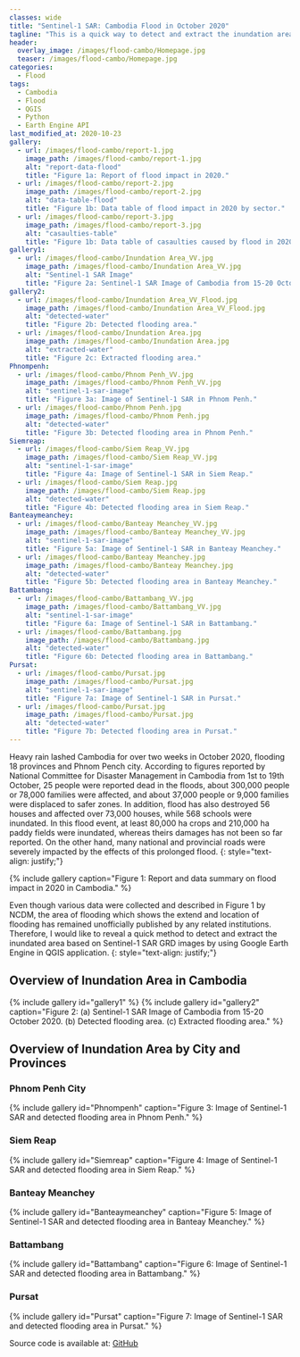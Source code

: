 ```yaml
---
classes: wide
title: "Sentinel-1 SAR: Cambodia Flood in October 2020"
tagline: "This is a quick way to detect and extract the inundation area for analysis based on the Sentinel-1 SAR GRD images by using Google Earth Engine in QGIS."
header:
  overlay_image: /images/flood-cambo/Homepage.jpg
  teaser: /images/flood-cambo/Homepage.jpg
categories:
  - Flood
tags:
  - Cambodia
  - Flood
  - QGIS
  - Python
  - Earth Engine API
last_modified_at: 2020-10-23
gallery:
  - url: /images/flood-cambo/report-1.jpg
    image_path: /images/flood-cambo/report-1.jpg
    alt: "report-data-flood"
    title: "Figure 1a: Report of flood impact in 2020."
  - url: /images/flood-cambo/report-2.jpg
    image_path: /images/flood-cambo/report-2.jpg
    alt: "data-table-flood"
    title: "Figure 1b: Data table of flood impact in 2020 by sector."
  - url: /images/flood-cambo/report-3.jpg
    image_path: /images/flood-cambo/report-3.jpg
    alt: "casaulties-table"
    title: "Figure 1b: Data table of casaulties caused by flood in 2020."
gallery1:
  - url: /images/flood-cambo/Inundation Area_VV.jpg
    image_path: /images/flood-cambo/Inundation Area_VV.jpg
    alt: "Sentinel-1 SAR Image"
    title: "Figure 2a: Sentinel-1 SAR Image of Cambodia from 15-20 October 2020."
gallery2:
  - url: /images/flood-cambo/Inundation Area_VV_Flood.jpg
    image_path: /images/flood-cambo/Inundation Area_VV_Flood.jpg
    alt: "detected-water"
    title: "Figure 2b: Detected flooding area."
  - url: /images/flood-cambo/Inundation Area.jpg
    image_path: /images/flood-cambo/Inundation Area.jpg
    alt: "extracted-water"
    title: "Figure 2c: Extracted flooding area."
Phnompenh:
  - url: /images/flood-cambo/Phnom Penh_VV.jpg
    image_path: /images/flood-cambo/Phnom Penh_VV.jpg
    alt: "sentinel-1-sar-image"
    title: "Figure 3a: Image of Sentinel-1 SAR in Phnom Penh."
  - url: /images/flood-cambo/Phnom Penh.jpg
    image_path: /images/flood-cambo/Phnom Penh.jpg
    alt: "detected-water"
    title: "Figure 3b: Detected flooding area in Phnom Penh."
Siemreap:
  - url: /images/flood-cambo/Siem Reap_VV.jpg
    image_path: /images/flood-cambo/Siem Reap_VV.jpg
    alt: "sentinel-1-sar-image"
    title: "Figure 4a: Image of Sentinel-1 SAR in Siem Reap."
  - url: /images/flood-cambo/Siem Reap.jpg
    image_path: /images/flood-cambo/Siem Reap.jpg
    alt: "detected-water"
    title: "Figure 4b: Detected flooding area in Siem Reap."
Banteaymeanchey:
  - url: /images/flood-cambo/Banteay Meanchey_VV.jpg
    image_path: /images/flood-cambo/Banteay Meanchey_VV.jpg
    alt: "sentinel-1-sar-image"
    title: "Figure 5a: Image of Sentinel-1 SAR in Banteay Meanchey."
  - url: /images/flood-cambo/Banteay Meanchey.jpg
    image_path: /images/flood-cambo/Banteay Meanchey.jpg
    alt: "detected-water"
    title: "Figure 5b: Detected flooding area in Banteay Meanchey."
Battambang:
  - url: /images/flood-cambo/Battambang_VV.jpg
    image_path: /images/flood-cambo/Battambang_VV.jpg
    alt: "sentinel-1-sar-image"
    title: "Figure 6a: Image of Sentinel-1 SAR in Battambang."
  - url: /images/flood-cambo/Battambang.jpg
    image_path: /images/flood-cambo/Battambang.jpg
    alt: "detected-water"
    title: "Figure 6b: Detected flooding area in Battambang."
Pursat:
  - url: /images/flood-cambo/Pursat.jpg
    image_path: /images/flood-cambo/Pursat.jpg
    alt: "sentinel-1-sar-image"
    title: "Figure 7a: Image of Sentinel-1 SAR in Pursat."
  - url: /images/flood-cambo/Pursat.jpg
    image_path: /images/flood-cambo/Pursat.jpg
    alt: "detected-water"
    title: "Figure 7b: Detected flooding area in Pursat."
---
```


Heavy rain lashed Cambodia for over two weeks in October 2020, flooding 18 provinces and Phnom Pench city. According to figures reported by National Committee for Disaster Management in Cambodia from 1st to 19th October, 25 people were reported dead in the floods, about 300,000 people or 78,000 families were affected, and about 37,000 people or 9,000 families were displaced to safer zones. In addition, flood has also destroyed 56 houses and affected over 73,000 houses, while 568 schools were inundated. In this flood event, at least 80,000 ha crops and 210,000 ha paddy fields were inundated, whereas theirs damages has not been so far reported. On the other hand, many national and provincial roads were severely impacted by the effects of this prolonged flood.
{: style="text-align: justify;"}

{% include gallery caption="Figure 1: Report and data summary on flood impact in 2020 in Cambodia." %}

Even though various data were collected and described in Figure 1 by NCDM, the area of flooding which shows the extend and location of flooding has remained unofficially published by any related institutions. Therefore, I would like to reveal a quick method to detect and extract the inundated area based on Sentinel-1 SAR GRD images by using Google Earth Engine in QGIS application.
{: style="text-align: justify;"}

## Overview of Inundation Area in Cambodia

{% include gallery id="gallery1" %}
{% include gallery id="gallery2" caption="Figure 2: (a) Sentinel-1 SAR Image of Cambodia from 15-20 October 2020. (b) Detected flooding area. (c) Extracted flooding area." %}

## Overview of Inundation Area by City and Provinces

### Phnom Penh City
{% include gallery id="Phnompenh" caption="Figure 3: Image of Sentinel-1 SAR and detected flooding area in Phnom Penh." %}

### Siem Reap
{% include gallery id="Siemreap" caption="Figure 4: Image of Sentinel-1 SAR and detected flooding area in Siem Reap." %}

### Banteay Meanchey
{% include gallery id="Banteaymeanchey" caption="Figure 5: Image of Sentinel-1 SAR and detected flooding area in Banteay Meanchey." %}

### Battambang
{% include gallery id="Battambang" caption="Figure 6: Image of Sentinel-1 SAR and detected flooding area in Battambang." %}

### Pursat
{% include gallery id="Pursat" caption="Figure 7: Image of Sentinel-1 SAR and detected flooding area in Pursat." %}

Source code is available at: [GitHub](https://github.com/menvuthy/Code_Collection.git)